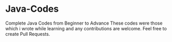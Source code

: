 # Java-Codes
Complete Java Codes from Beginner to Advance
These codes were those which  i wrote while learning and any contributions are welcome.
Feel free to create Pull Requests.
